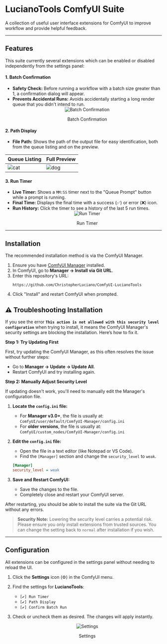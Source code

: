 # LucianoTools ComfyUI Suite

A collection of useful user interface extensions for ComfyUI to improve workflow and provide helpful feedback.

---
## Features

This suite currently several extensions which can be enabled or disabled independently from the settings panel:

#### 1. Batch Confirmation
- **Safety Check:** Before running a workflow with a batch size greater than 1, a confirmation dialog will appear.
- **Prevents Accidental Runs:** Avoids accidentally starting a long render queue that you didn't intend to run.
    <div align="center">
        <img src="https://github.com/user-attachments/assets/c7edc893-1991-4b6c-8e6f-8645b9f5e137" alt="Batch Confirmation" >
        <p>Batch Confirmation</p>
    </div>

#### 2. Path Display
- **File Path:** Shows the path of the output file for easy identification, both from the queue listing and on the preview.
  
| Queue Listing                       | Full Preview                           |
| ----------------------------------- | ----------------------------------- |
| ![cat](https://github.com/user-attachments/assets/ac8fcaf9-a4c2-44f4-9653-b6bd58deced4) | ![dog](https://github.com/user-attachments/assets/13874577-f054-45dc-b661-11b7ea809ed7) |

#### 3. Run Timer
- **Live Timer:** Shows a `MM:SS` timer next to the "Queue Prompt" button while a prompt is running.
- **Final Time:** Displays the final time with a success (✅) or error (❌) icon.
- **Run History:** Click the timer to see a history of the last 5 run times.
    <div align="center">
        <img src="https://github.com/user-attachments/assets/0b9ec2e7-18bf-4972-b77e-075a7bd8db0c" alt="Run Timer" >
        <p>Run Timer</p>
    </div>

---

## Installation

The recommended installation method is via the ComfyUI Manager.

1.  Ensure you have [ComfyUI Manager](https://github.com/ltdrdata/ComfyUI-Manager) installed.
2.  In ComfyUI, go to **Manager -> Install via Git URL**.
3.  Enter this repository's URL:
    ```
    https://github.com/ChristopherLuciano/ComfyUI-LucianoTools
    ```
4.  Click "Install" and restart ComfyUI when prompted.

## ⚠️ Troubleshooting Installation

If you see the error **`This action is not allowed with this security level configuration`** when trying to install, it means the ComfyUI Manager's security settings are blocking the installation. Here’s how to fix it.

**Step 1: Try Updating First**

First, try updating the ComfyUI Manager, as this often resolves the issue without further steps:
- Go to **Manager -> Update -> Update All**.
- Restart ComfyUI and try installing again.

**Step 2: Manually Adjust Security Level**

If updating doesn't work, you'll need to manually edit the Manager's configuration file.

1.  **Locate the `config.ini` file:**
    *   For **Manager v3.0+**, the file is usually at: `ComfyUI/user/default/ComfyUI-Manager/config.ini`
    *   For **older versions**, the file is usually at: `ComfyUI/custom_nodes/ComfyUI-Manager/config.ini`

2.  **Edit the `config.ini` file:**
    *   Open the file in a text editor (like Notepad or VS Code).
    *   Find the `[Manager]` section and change the `security_level` to `weak`.

    ```ini
    [Manager]
    security_level = weak
    ```

3.  **Save and Restart ComfyUI:**
    *   Save the changes to the file.
    *   Completely close and restart your ComfyUI server.

After restarting, you should be able to install the suite via the Git URL without any errors.

> **Security Note:** Lowering the security level carries a potential risk. Please ensure you only install extensions from trusted sources. You can change the setting back to `normal` after installation if you wish.

---

## Configuration

All extensions can be configured in the settings panel without needing to reload the UI.

1.  Click the **Settings** icon (⚙️) in the ComfyUI menu.
2.  Find the settings for **LucianoTools**:
    - `[✔] Run Timer`
    - `[✔] Path Display`
    - `[✔] Confirm Batch Run`
3.  Check or uncheck them as desired. The changes will apply instantly.

    <div align="center">
        <img src="https://github.com/user-attachments/assets/1146c72f-894a-44a2-ab5e-5786886e8c38" alt="Settings" >
        <p>Settings</p>
    </div> 

